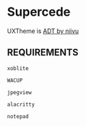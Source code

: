 # Supercede
UXTheme is [ADT by niivu](https://www.deviantart.com/niivu/art/ADT-for-Windows-10-840860559)
## REQUIREMENTS

`xoblite`

`WACUP`

`jpegview`

`alacritty`

`notepad`